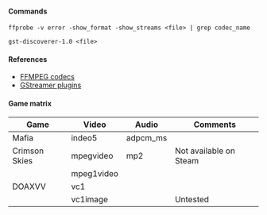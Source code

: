 
#### Commands

`ffprobe -v error -show_format -show_streams <file> | grep codec_name`

`gst-discoverer-1.0 <file>`


#### References

* [FFMPEG codecs](https://ffmpeg.org/general.html)
* [GStreamer plugins](https://gstreamer.freedesktop.org/documentation/plugins_doc.html)


#### Game matrix
| Game          | Video      | Audio    | Comments |
|--|--|--|--|
| Mafia         | indeo5     | adpcm_ms |  |
| Crimson Skies | mpegvideo  | mp2      | Not available on Steam |
|               | mpeg1video |          |  |
| DOAXVV        | vc1        |          |  |
|               | vc1image   |          | Untested |

